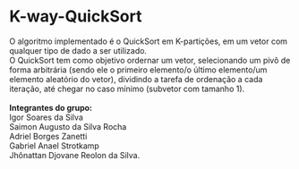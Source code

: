 # K-way-QuickSort
O algoritmo implementado é o QuickSort em K-partições, em um vetor com qualquer tipo de dado a ser utilizado.
<br>O QuickSort tem como objetivo ordernar um vetor, selecionando um pivô de forma arbitrária (sendo ele o primeiro elemento/o último elemento/um elemento aleatório do vetor), dividindo a tarefa de ordenação a cada iteração, até chegar no caso mínimo (subvetor com tamanho 1).
<br><br><b>Integrantes do grupo:</b>
<br>Igor Soares da Silva
<br>Saimon Augusto da Silva Rocha
<br>Adriel Borges Zanetti
<br>Gabriel Anael Strotkamp
<br>Jhônattan Djovane Reolon da Silva.
